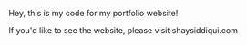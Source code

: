Hey, this is my code for my portfolio website!

If you'd like to see the website, please visit shaysiddiqui.com
